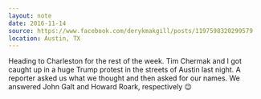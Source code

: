 ```yaml
---
layout: note
date: 2016-11-14
source: https://www.facebook.com/derykmakgill/posts/1197598320299579
location: Austin, TX
---
```


Heading to Charleston for the rest of the week. Tim Chermak and I got caught up in a huge Trump protest in the streets of Austin last night. A reporter asked us what we thought and then asked for our names. We answered John Galt and Howard Roark, respectively 😉
